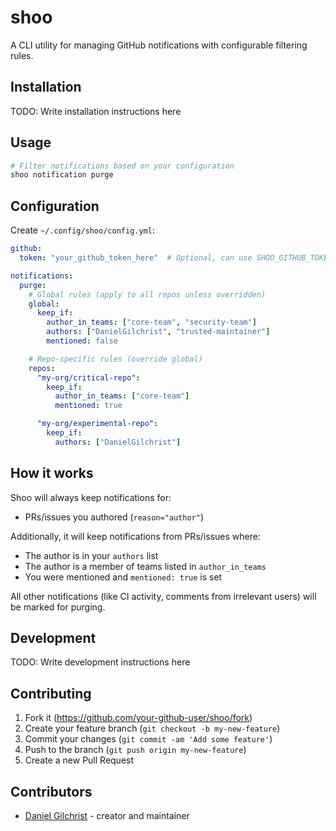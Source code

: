 # shoo

A CLI utility for managing GitHub notifications with configurable filtering rules.

## Installation

TODO: Write installation instructions here

## Usage

```bash
# Filter notifications based on your configuration
shoo notification purge
```

## Configuration

Create `~/.config/shoo/config.yml`:

```yaml
github:
  token: "your_github_token_here"  # Optional, can use SHOO_GITHUB_TOKEN env variable instead

notifications:
  purge:
    # Global rules (apply to all repos unless overridden)
    global:
      keep_if:
        author_in_teams: ["core-team", "security-team"]
        authors: ["DanielGilchrist", "trusted-maintainer"]
        mentioned: false

    # Repo-specific rules (override global)
    repos:
      "my-org/critical-repo":
        keep_if:
          author_in_teams: ["core-team"]
          mentioned: true

      "my-org/experimental-repo":
        keep_if:
          authors: ["DanielGilchrist"]
```

## How it works

Shoo will always keep notifications for:
- PRs/issues you authored (`reason="author"`)

Additionally, it will keep notifications from PRs/issues where:
- The author is in your `authors` list
- The author is a member of teams listed in `author_in_teams`
- You were mentioned and `mentioned: true` is set

All other notifications (like CI activity, comments from irrelevant users) will be marked for purging.

## Development

TODO: Write development instructions here

## Contributing

1. Fork it (<https://github.com/your-github-user/shoo/fork>)
2. Create your feature branch (`git checkout -b my-new-feature`)
3. Commit your changes (`git commit -am 'Add some feature'`)
4. Push to the branch (`git push origin my-new-feature`)
5. Create a new Pull Request

## Contributors

- [Daniel Gilchrist](https://github.com/your-github-user) - creator and maintainer
